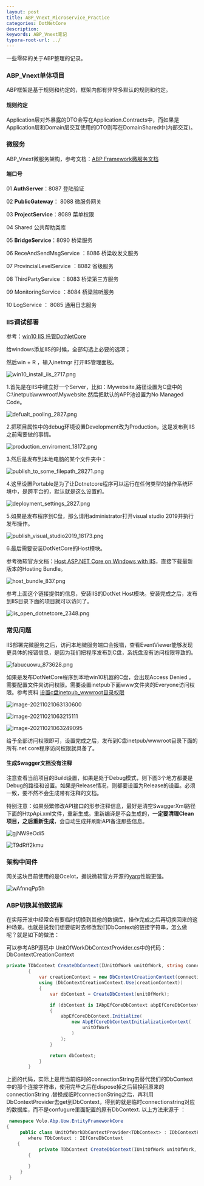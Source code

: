 ```yaml
---
layout: post
title: ABP_Vnext_Microservice_Practice
categories: DotNetCore
description: 
keywords: ABP_Vnext笔记
typora-root-url: ../
---
```


一些零碎的关于ABP整理的记录。

### ABP_Vnext单体项目

ABP框架是基于规则和约定的，框架内部有非常多默认的规则和约定。

#### 规则约定

Application层对外暴露的DTO会写在Application.Contracts中，而如果是Application层和Domain层交互使用的DTO则写在DomainShared中(内部交互)。

### 微服务

ABP_Vnext微服务架构，参考文档：[ABP Framework微服务文档](https://docs.abp.io/zh-Hans/abp/latest/Samples/Microservice-Demo)

#### 端口号

01 **AuthServer**：8087   登陆验证

02 **PublicGateway**： 8088  微服务网关

03 **ProjectService**：8089  菜单权限

04 Shared 公共帮助类库

05 **BridgeService**：8090 桥梁服务

06 ReceAndSendMsgService ：8086  桥梁收发文服务

07 ProvincialLevelService ：8082 省级服务

08 ThirdPartyService ：8083 桥梁第三方服务

09 MonitoringService ：8084  桥梁监听服务

10 LogService ： 8085  通用日志服务

### IIS调试部署

参考：[win10 IIS 托管DotNetCore](https://youtu.be/Q_A_t7KS5Ss)

给windows添加IIS的时候，全部勾选上必要的选项；

然后win + R ，输入inetmgr 打开IIS管理面板。

![win10_install_iis_2717.png](/images/posts/win10_install_iis_2717.png)

1.首先是在IIS中建立好一个Server，比如：Mywebsite,路径设置为C盘中的C:\inetpub\wwwroot\Mywebsite.然后把默认的APP池设置为No Managed Code。

![defualt_pooling_2827.png](/images/posts/defualt_pooling_2827.png)



2.把项目属性中的debug环境设置Development改为Production，这是发布到IIS之前需要做的事情。

![production_enviroment_18172.png](/images/posts/production_enviroment_18172.png)

3.然后是发布到本地电脑的某个文件夹中：

![publish_to_some_filepath_28271.png](/images/posts/publish_to_some_filepath_28271.png)

4.这里设置Portable是为了让Dotnetcore程序可以运行在任何类型的操作系统环境中，是跨平台的，默认就是这么设置的。

![deployment_settings_2827.png](/images/posts/deployment_settings_2827.png)

5.如果是发布程序到C盘，那么请用administrator打开visual studio 2019并执行发布操作。

![publish_visual_studio2019_18173.png](/images/posts/publish_visual_studio2019_18173.png)



6.最后需要安装DotNetCore的Host模块。

参考微软官方文档：[Host ASP.NET Core on Windows with IIS](https://docs.microsoft.com/en-us/aspnet/core/host-and-deploy/iis/?view=aspnetcore-5.0)，直接下载最新版本的Hosting Bundle。

![host_bundle_837.png](/images/posts/host_bundle_837.png)

参考上面这个链接提供的信息，安装IIS的DotNet Host模块。安装完成之后，发布到IIS目录下面的项目就可以访问了。

![iis_open_dotnetcore_2348.png](/images/posts/iis_open_dotnetcore_2348.png)

### 常见问题

IIS部署完微服务之后，访问本地微服务端口会报错，查看EventViewer能够发现更具体的报错信息，是因为我们把程序发布到C盘，系统盘没有访问权限导致的。

![fabucuowu_873628.png](/images/posts/fabucuowu_873628.png)

如果是发布DotNetCore程序到本地win10机器的C盘，会出现Access Denied 。需要配置文件夹访问权限。需要设置inetpub下面www文件夹的Everyone访问权限。参考资料 [设置c盘inetpub_wwwroot目录权限](https://youtu.be/A_0SqnOPSng)

![image-20211021063130600](/images/posts/image-20211021063130600.png)

![image-20211021063215111](/images/posts/image-20211021063215111.png)



![image-20211021063249095](/images/posts/image-20211021063249095.png)

给予全部访问权限即可，设置完成之后，发布到C盘inetpub/wwwroot目录下面的所有.net core程序访问权限就具备了。

#### 生成Swagger文档没有注释

注意查看当前项目的Build设置，如果是处于Debug模式，则下图3个地方都要是Debug的路径和设置。如果是Release情况，则都要设置为Release的设置。必须一致，要不然不会生成带有注释的文档。

特别注意：如果频繁修改API接口的形参注释信息，最好是清空SwaggerXml路径下面的HttpApi.xml文件，重新生成。重新编译是不会生成的，**一定要清理Clean项目，之后重新生成**，会自动生成并刷新API备注那些信息。

![gjNW9eOdi5](/images/posts/gjNW9eOdi5.png)

![T9dRff2kmu](/images/posts/T9dRff2kmu.png)



### 架构中间件

网关这块目前使用的是Ocelot，据说微软官方开源的[yarp](https://github.com/microsoft/reverse-proxy)性能更强。

![wAfnnqPp5h](/images/posts/wAfnnqPp5h.png)

### ABP切换其他数据库

在实际开发中经常会有要临时切换到其他的数据库，操作完成之后再切换回来的这种场景。也就是说我们想要临时去修改我们DbContext的链接字符串，怎么做呢？就是如下的做法：

可以参考ABP源码中 UnitOfWorkDbContextProvider.cs中的代码： DbContextCreationContext

```c#
private TDbContext CreateDbContext(IUnitOfWork unitOfWork, string connectionStringName, string connectionString)
        {
            var creationContext = new DbContextCreationContext(connectionStringName, connectionString);
            using (DbContextCreationContext.Use(creationContext))
            {
                var dbContext = CreateDbContext(unitOfWork);

                if (dbContext is IAbpEfCoreDbContext abpEfCoreDbContext)
                {
                    abpEfCoreDbContext.Initialize(
                        new AbpEfCoreDbContextInitializationContext(
                            unitOfWork
                        )
                    );
                }

                return dbContext;
            }
        }
```

上面的代码，实际上是用当前临时的connectionString去替代我们的DbContext中的那个连接字符串，使用完毕之后在dispose掉之后替换回原来的connectionString .替换成临时connectionString之后，再利用DbContextProvider去get到DbContext，得到的就是临时connectionstring对应的数据库，而不是confugure里面配置的原有DbContext. 以上方法来源于 ：

````c#
 namespace Volo.Abp.Uow.EntityFrameworkCore
{
     public class UnitOfWorkDbContextProvider<TDbContext> : IDbContextProvider<TDbContext>
        where TDbContext : IEfCoreDbContext
    {
            private TDbContext CreateDbContext(IUnitOfWork unitOfWork, string connectionStringName, string connectionString)
        {    
            
        }
     }
 }
````

